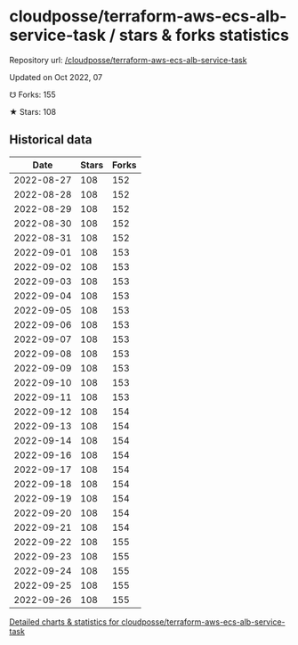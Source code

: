 # cloudposse/terraform-aws-ecs-alb-service-task / stars & forks statistics

Repository url: [/cloudposse/terraform-aws-ecs-alb-service-task](https://github.com/cloudposse/terraform-aws-ecs-alb-service-task)

Updated on Oct 2022, 07

☋ Forks: 155

★ Stars: 108

## Historical data
| Date | Stars | Forks |
|------|-------|-------|
| 2022-08-27 | 108 | 152 | 
| 2022-08-28 | 108 | 152 | 
| 2022-08-29 | 108 | 152 | 
| 2022-08-30 | 108 | 152 | 
| 2022-08-31 | 108 | 152 | 
| 2022-09-01 | 108 | 153 | 
| 2022-09-02 | 108 | 153 | 
| 2022-09-03 | 108 | 153 | 
| 2022-09-04 | 108 | 153 | 
| 2022-09-05 | 108 | 153 | 
| 2022-09-06 | 108 | 153 | 
| 2022-09-07 | 108 | 153 | 
| 2022-09-08 | 108 | 153 | 
| 2022-09-09 | 108 | 153 | 
| 2022-09-10 | 108 | 153 | 
| 2022-09-11 | 108 | 153 | 
| 2022-09-12 | 108 | 154 | 
| 2022-09-13 | 108 | 154 | 
| 2022-09-14 | 108 | 154 | 
| 2022-09-16 | 108 | 154 | 
| 2022-09-17 | 108 | 154 | 
| 2022-09-18 | 108 | 154 | 
| 2022-09-19 | 108 | 154 | 
| 2022-09-20 | 108 | 154 | 
| 2022-09-21 | 108 | 154 | 
| 2022-09-22 | 108 | 155 | 
| 2022-09-23 | 108 | 155 | 
| 2022-09-24 | 108 | 155 | 
| 2022-09-25 | 108 | 155 | 
| 2022-09-26 | 108 | 155 | 


[Detailed charts & statistics for cloudposse/terraform-aws-ecs-alb-service-task](https://reviewgithub.com/rep/cloudposse/terraform-aws-ecs-alb-service-task)
